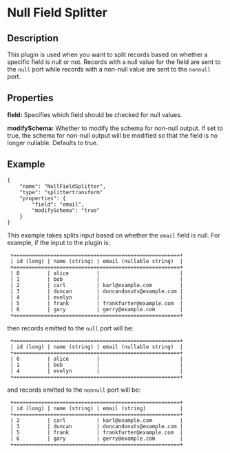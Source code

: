 # Null Field Splitter


Description
-----------
This plugin is used when you want to split records based on whether a specific field is null or not.
Records with a null value for the field are sent to the ``null`` port while records with a non-null
value are sent to the ``nonnull`` port.

Properties
----------
**field:** Specifies which field should be checked for null values.

**modifySchema:** Whether to modify the schema for non-null output.
If set to true, the schema for non-null output will be modified so that the field is no longer nullable.
Defaults to true.

Example
-------

    {
        "name": "NullFieldSplitter",
        "type": "splittertransform"
        "properties": {
            "field": "email",
            "modifySchema": "true"
        }
    }

This example takes splits input based on whether the ``email`` field is null.
For example, if the input to the plugin is:

     +======================================================+
     | id (long) | name (string) | email (nullable string)  |
     +======================================================+
     | 0         | alice         |                          |
     | 1         | bob           |                          |
     | 2         | carl          | karl@example.com         |
     | 3         | duncan        | duncandonuts@example.com |
     | 4         | evelyn        |                          |
     | 5         | frank         | frankfurter@example.com  |
     | 6         | gary          | gerry@example.com        |
     +======================================================+

then records emitted to the ``null`` port will be:

     +======================================================+
     | id (long) | name (string) | email (nullable string)  |
     +======================================================+
     | 0         | alice         |                          |
     | 1         | bob           |                          |
     | 4         | evelyn        |                          |
     +======================================================+

and records emitted to the ``nonnull`` port will be:

     +======================================================+
     | id (long) | name (string) | email (string)           |
     +======================================================+
     | 2         | carl          | karl@example.com         |
     | 3         | duncan        | duncandonuts@example.com |
     | 5         | frank         | frankfurter@example.com  |
     | 6         | gary          | gerry@example.com        |
     +======================================================+
